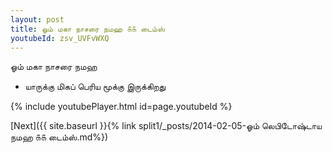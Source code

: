 ```yaml
---
layout: post
title: ஓம் மகா நாசரை நமஹ ௧௧ டைம்ஸ்
youtubeId: zsv_UVFvWXQ
---
```

 
 
 ஓம் மகா நாசரை நமஹ  
 
 -  யாருக்கு மிகப் பெரிய மூக்கு இருக்கிறது 
 
  
 
  
 
 
 
 
 
 


{% include youtubePlayer.html id=page.youtubeId %}
 
[Next]({{ site.baseurl }}{% link  split1/_posts/2014-02-05-ஓம் லெபிடோஷ்டாய நமஹ ௧௧ டைம்ஸ்.md%})
 
